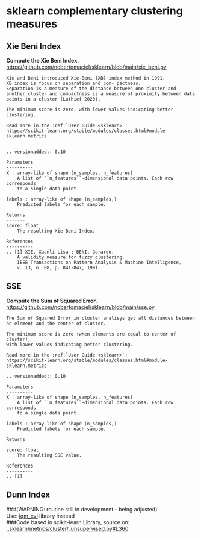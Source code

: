 # sklearn complementary clustering measures

## Xie Beni Index
**Compute the Xie Beni Index.**
https://github.com/nobertomaciel/sklearn/blob/main/xie_beni.py

    Xie and Beni introduced Xie-Beni (XB) index method in 1991. 
    XB index is focus on separation and com- pactness. 
    Separation is a measure of the distance between one cluster and 
    another cluster and compactness is a measure of proximity between data 
    points in a cluster (Lathief 2020).

    The minimum score is zero, with lower values indicating better clustering.

    Read more in the :ref:`User Guide <sklearn>`:
    https://scikit-learn.org/stable/modules/classes.html#module-sklearn.metrics
    

    .. versionadded:: 0.10

    Parameters
    ----------
    X : array-like of shape (n_samples, n_features)
        A list of ``n_features``-dimensional data points. Each row corresponds
        to a single data point.

    labels : array-like of shape (n_samples,)
        Predicted labels for each sample.

    Returns
    -------
    score: float
        The resulting Xie Beni Index.

    References
    ----------
    .. [1] XIE, Xuanli Lisa ; BENI, Gerardo. 
        A validity measure for fuzzy clustering. 
        IEEE Transactions on Pattern Analysis & Machine Intelligence, 
        v. 13, n. 08, p. 841-847, 1991.

## SSE
**Compute the Sum of Squared Error.**
https://github.com/nobertomaciel/sklearn/blob/main/sse.py

    The Sum of Squared Error in cluster analisys get all distances between 
    an element and the center of cluster.

    The minimum score is zero (when elements are equal to center of cluster), 
    with lower values indicating better clustering.

    Read more in the :ref:`User Guide <sklearn>`:
    https://scikit-learn.org/stable/modules/classes.html#module-sklearn.metrics

    .. versionadded:: 0.10

    Parameters
    ----------
    X : array-like of shape (n_samples, n_features)
        A list of ``n_features``-dimensional data points. Each row corresponds
        to a single data point.

    labels : array-like of shape (n_samples,)
        Predicted labels for each sample.

    Returns
    -------
    score: float
        The resulting SSE value.

    References
    ----------
    .. [1] 

## Dunn Index

###(WARNING: routine still in development - being adjusted)
<br>Use: [jqm_cvi](https://github.com/jqmviegas/jqm_cvi) library instead
<br>
###Code based in scikit-learn Library, source on:
<br>
[..sklearn/metrics/cluster/_unsupervised.py#L360](https://github.com/scikit-learn/scikit-learn/blob/7f9bad99d/sklearn/metrics/cluster/_unsupervised.py#L360)
